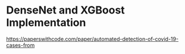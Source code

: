# DenseNet and XGBoost Implementation

https://paperswithcode.com/paper/automated-detection-of-covid-19-cases-from
